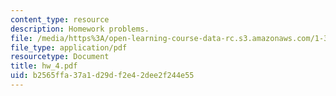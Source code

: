 ```yaml
---
content_type: resource
description: Homework problems.
file: /media/https%3A/open-learning-course-data-rc.s3.amazonaws.com/1-34-waste-containment-and-remediation-technology-spring-2004/b2565ffa37a1d29df2e42dee2f244e55_hw_4.pdf
file_type: application/pdf
resourcetype: Document
title: hw_4.pdf
uid: b2565ffa-37a1-d29d-f2e4-2dee2f244e55
---
```


